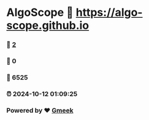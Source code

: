 # AlgoScope :link: https://algo-scope.github.io 
### :page_facing_up: [2](https://algo-scope.github.io/tag.html) 
### :speech_balloon: 0 
### :hibiscus: 6525 
### :alarm_clock: 2024-10-12 01:09:25 
### Powered by :heart: [Gmeek](https://github.com/Meekdai/Gmeek)
